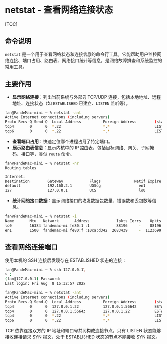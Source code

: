 # netstat - 查看网络连接状态

[TOC]

## 命令说明

`netstat` 是一个用于查看网络状态和连接信息的命令行工具。它能帮助用户监控网络连接、端口占用、路由表、网络接口统计等信息，是网络故障排查和系统监控的常用工具。

## 主要作用

- **显示网络连接**：列出当前系统与外部的 TCP/UDP 连接，包括本地地址、远程地址、连接状态（如 `ESTABLISHED` 已建立、`LISTEN` 监听等）。

```bash
fan@FandeMac-mini ~ % netstat -ant
Active Internet connections (including servers)
Proto Recv-Q Send-Q  Local Address          Foreign Address        (state)    
tcp4       0      0  *.22                   *.*                    LISTEN     
tcp6       0      0  *.22                   *.*                    LISTEN     
```

- **查看端口占用**：快速定位哪个进程占用了特定端口。
- **展示路由表信息**：显示内核中的 IP 路由表，包括目标网络、网关、子网掩码、接口等，类似 `route` 命令。

```bash
fan@FandeMac-mini ~ % netstat -nr
Routing tables

Internet:
Destination        Gateway            Flags               Netif Expire
default            192.168.2.1        UGScg                 en1       
127                127.0.0.1          UCS                   lo0       
```

- **统计网络接口数据**：显示网络接口的收发数据包数量、错误数和丢包数等信息。

```bash
fan@FandeMac-mini ~ % netstat -i
Name       Mtu   Network       Address            Ipkts Ierrs    Opkts Oerrs  Coll
lo0        16384 fandemac-mi fe80:1::1            88196     -    88196     -     -
en1        1500  fandemac-mi fe80:f::10ca:d342  2683439     -  1123699     -     -
```

## 查看网络连接端口

使用本机的 SSH 连接后发现存在 ESTABLISHED 状态的连接：

```bash
fan@FandeMac-mini ~ % ssh 127.0.0.1\
> ;
(fan@127.0.0.1) Password:
Last login: Fri Aug  8 15:32:57 2025

fan@FandeMac-mini ~ % netstat -ant
Active Internet connections (including servers)
Proto Recv-Q Send-Q  Local Address          Foreign Address        (state)
tcp4       0      0  127.0.0.1.22           127.0.0.1.56642        ESTABLISHED
tcp4       0      0  127.0.0.1.56642        127.0.0.1.22           ESTABLISHED
tcp4       0      0  *.22                   *.*                    LISTEN     
tcp6       0      0  *.22                   *.*                    LISTEN     
```

TCP 依靠连接双方的 IP 地址和端口号共同构成连接节点，只有 LISTEN 状态能够接收连接请求 SYN 报文，处于 ESTABLISHED 状态的节点不能接收 SYN 报文。
